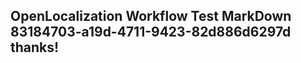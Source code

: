 <properties
ms.topic="hero-topic1"
ms.test1="hero-topic"
ms.test2="test"/>

## OpenLocalization Workflow Test MarkDown 83184703-a19d-4711-9423-82d886d6297d thanks!

